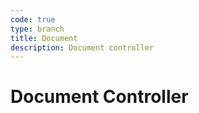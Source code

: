 ```yaml
---
code: true
type: branch
title: Document
description: Document controller
---
```


# Document Controller
